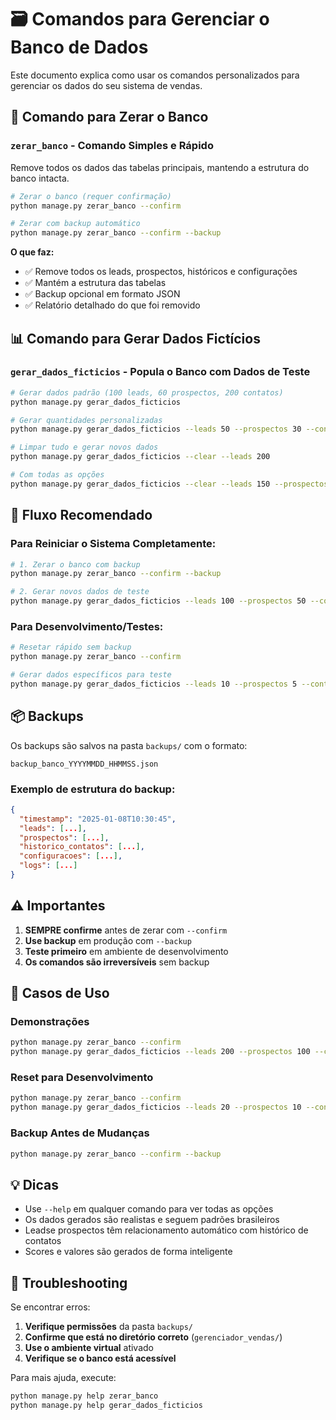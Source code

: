 # 🗃️ Comandos para Gerenciar o Banco de Dados

Este documento explica como usar os comandos personalizados para gerenciar os dados do seu sistema de vendas.

## 🧹 Comando para Zerar o Banco

### `zerar_banco` - Comando Simples e Rápido

Remove todos os dados das tabelas principais, mantendo a estrutura do banco intacta.

```bash
# Zerar o banco (requer confirmação)
python manage.py zerar_banco --confirm

# Zerar com backup automático
python manage.py zerar_banco --confirm --backup
```

**O que faz:**
- ✅ Remove todos os leads, prospectos, históricos e configurações
- ✅ Mantém a estrutura das tabelas
- ✅ Backup opcional em formato JSON
- ✅ Relatório detalhado do que foi removido

## 📊 Comando para Gerar Dados Fictícios

### `gerar_dados_ficticios` - Popula o Banco com Dados de Teste

```bash
# Gerar dados padrão (100 leads, 60 prospectos, 200 contatos)
python manage.py gerar_dados_ficticios

# Gerar quantidades personalizadas
python manage.py gerar_dados_ficticios --leads 50 --prospectos 30 --contatos 100

# Limpar tudo e gerar novos dados
python manage.py gerar_dados_ficticios --clear --leads 200

# Com todas as opções
python manage.py gerar_dados_ficticios --clear --leads 150 --prospectos 80 --contatos 250
```

## 🔄 Fluxo Recomendado

### Para Reiniciar o Sistema Completamente:

```bash
# 1. Zerar o banco com backup
python manage.py zerar_banco --confirm --backup

# 2. Gerar novos dados de teste
python manage.py gerar_dados_ficticios --leads 100 --prospectos 50 --contatos 200
```

### Para Desenvolvimento/Testes:

```bash
# Resetar rápido sem backup
python manage.py zerar_banco --confirm

# Gerar dados específicos para teste
python manage.py gerar_dados_ficticios --leads 10 --prospectos 5 --contatos 20
```

## 📦 Backups

Os backups são salvos na pasta `backups/` com o formato:
```
backup_banco_YYYYMMDD_HHMMSS.json
```

### Exemplo de estrutura do backup:
```json
{
  "timestamp": "2025-01-08T10:30:45",
  "leads": [...],
  "prospectos": [...],
  "historico_contatos": [...],
  "configuracoes": [...],
  "logs": [...]
}
```

## ⚠️ Importantes

1. **SEMPRE confirme** antes de zerar com `--confirm`
2. **Use backup** em produção com `--backup`
3. **Teste primeiro** em ambiente de desenvolvimento
4. **Os comandos são irreversíveis** sem backup

## 🚀 Casos de Uso

### Demonstrações
```bash
python manage.py zerar_banco --confirm
python manage.py gerar_dados_ficticios --leads 200 --prospectos 100 --contatos 500
```

### Reset para Desenvolvimento
```bash
python manage.py zerar_banco --confirm
python manage.py gerar_dados_ficticios --leads 20 --prospectos 10 --contatos 50
```

### Backup Antes de Mudanças
```bash
python manage.py zerar_banco --confirm --backup
```

## 💡 Dicas

- Use `--help` em qualquer comando para ver todas as opções
- Os dados gerados são realistas e seguem padrões brasileiros
- Leadse prospectos têm relacionamento automático com histórico de contatos
- Scores e valores são gerados de forma inteligente

## 🔧 Troubleshooting

Se encontrar erros:

1. **Verifique permissões** da pasta `backups/`
2. **Confirme que está no diretório correto** (`gerenciador_vendas/`)
3. **Use o ambiente virtual** ativado
4. **Verifique se o banco está acessível**

Para mais ajuda, execute:
```bash
python manage.py help zerar_banco
python manage.py help gerar_dados_ficticios
```
